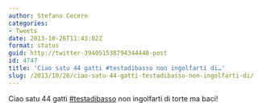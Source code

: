 ```yaml
---
author: Stefano Cecere
categories:
- Tweets
date: 2013-10-26T11:43:02Z
format: status
guid: http://twitter-394051538794344448-post
id: 4747
title: 'Ciao satu 44 gatti #testadibasso non ingolfarti di…'
slug: /2013/10/26/ciao-satu-44-gatti-testadibasso-non-ingolfarti-di/
---
```


Ciao satu 44 gatti [#testadibasso](http://twitter.com/search?q=%23testadibasso) non ingolfarti di torte ma baci!